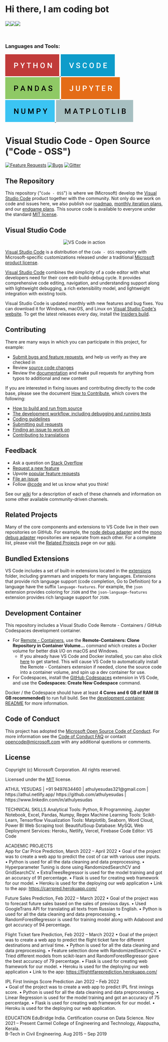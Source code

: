 <!DOCTYPE html>
<html>


  <body>
    <h1>Hi there, I am coding bot</h1>

<p><img align="center" width="200" src="https://github.com/athulyesudas/Animated-SVG/blob/main/Animated%20Cat/cat.svg" /><img align="center" width="200" src="https://github.com/athulyesudas/Animated-SVG/blob/main/Animated%20Cat/cat.svg" /><img align="center" width="200" src="https://github.com/athulyesudas/Animated-SVG/blob/main/Animated%20Cat/cat.svg" /></a>  
</p>

<br>


<h3 align="left">Languages and Tools:</h3>
<p align="left">  
<a href="https://www.python.org/" target="_blank" rel="noreferrer"> <img src="https://github.com/athulyesudas/athulyesudas/blob/main/Images/forthebadge/python.svg" alt="amplify" /> </a> 
<a href="https://code.visualstudio.com/" target="_blank" rel="noreferrer"> <img src="https://github.com/athulyesudas/athulyesudas/blob/main/Images/forthebadge/vscode.svg" alt="android" /> </a>   
<a href="https://pandas.pydata.org/" target="_blank" rel="noreferrer"> <img src="https://github.com/athulyesudas/athulyesudas/blob/main/Images/forthebadge/pandas.svg" alt="dart"/> </a> 
<a href="https://jupyter.org/" target="_blank" rel="noreferrer"> <img src="https://github.com/athulyesudas/athulyesudas/blob/main/Images/forthebadge/jupyter.svg" alt="docker"/> </a> 
<a href="https://numpy.org/" target="_blank" rel="noreferrer"> <img src="https://github.com/athulyesudas/athulyesudas/blob/main/Images/forthebadge/numpy.svg" alt="express"/> </a>  
<a href="https://matplotlib.org/" target="_blank" rel="noreferrer"> <img src="https://github.com/athulyesudas/athulyesudas/blob/main/Images/forthebadge/matplotlib.svg" alt="figma"/> </a>  

# Visual Studio Code - Open Source ("Code - OSS")
[![Feature Requests](https://img.shields.io/github/issues/microsoft/vscode/feature-request.svg)](https://github.com/microsoft/vscode/issues?q=is%3Aopen+is%3Aissue+label%3Afeature-request+sort%3Areactions-%2B1-desc)
[![Bugs](https://img.shields.io/github/issues/microsoft/vscode/bug.svg)](https://github.com/microsoft/vscode/issues?utf8=✓&q=is%3Aissue+is%3Aopen+label%3Abug)
[![Gitter](https://img.shields.io/badge/chat-on%20gitter-yellow.svg)](https://gitter.im/Microsoft/vscode)

## The Repository

This repository ("`Code - OSS`") is where we (Microsoft) develop the [Visual Studio Code](https://code.visualstudio.com) product together with the community. Not only do we work on code and issues here, we also publish our [roadmap](https://github.com/microsoft/vscode/wiki/Roadmap), [monthly iteration plans](https://github.com/microsoft/vscode/wiki/Iteration-Plans), and our [endgame plans](https://github.com/microsoft/vscode/wiki/Running-the-Endgame). This source code is available to everyone under the standard [MIT license](https://github.com/microsoft/vscode/blob/main/LICENSE.txt).

## Visual Studio Code

<p align="center">
  <img alt="VS Code in action" src="https://user-images.githubusercontent.com/35271042/118224532-3842c400-b438-11eb-923d-a5f66fa6785a.png">
</p>

[Visual Studio Code](https://code.visualstudio.com) is a distribution of the `Code - OSS` repository with Microsoft-specific customizations released under a traditional [Microsoft product license](https://code.visualstudio.com/License/).

[Visual Studio Code](https://code.visualstudio.com) combines the simplicity of a code editor with what developers need for their core edit-build-debug cycle. It provides comprehensive code editing, navigation, and understanding support along with lightweight debugging, a rich extensibility model, and lightweight integration with existing tools.

Visual Studio Code is updated monthly with new features and bug fixes. You can download it for Windows, macOS, and Linux on [Visual Studio Code's website](https://code.visualstudio.com/Download). To get the latest releases every day, install the [Insiders build](https://code.visualstudio.com/insiders).

## Contributing

There are many ways in which you can participate in this project, for example:

* [Submit bugs and feature requests](https://github.com/microsoft/vscode/issues), and help us verify as they are checked in
* Review [source code changes](https://github.com/microsoft/vscode/pulls)
* Review the [documentation](https://github.com/microsoft/vscode-docs) and make pull requests for anything from typos to additional and new content

If you are interested in fixing issues and contributing directly to the code base,
please see the document [How to Contribute](https://github.com/microsoft/vscode/wiki/How-to-Contribute), which covers the following:

* [How to build and run from source](https://github.com/microsoft/vscode/wiki/How-to-Contribute)
* [The development workflow, including debugging and running tests](https://github.com/microsoft/vscode/wiki/How-to-Contribute#debugging)
* [Coding guidelines](https://github.com/microsoft/vscode/wiki/Coding-Guidelines)
* [Submitting pull requests](https://github.com/microsoft/vscode/wiki/How-to-Contribute#pull-requests)
* [Finding an issue to work on](https://github.com/microsoft/vscode/wiki/How-to-Contribute#where-to-contribute)
* [Contributing to translations](https://aka.ms/vscodeloc)

## Feedback

* Ask a question on [Stack Overflow](https://stackoverflow.com/questions/tagged/vscode)
* [Request a new feature](CONTRIBUTING.md)
* Upvote [popular feature requests](https://github.com/microsoft/vscode/issues?q=is%3Aopen+is%3Aissue+label%3Afeature-request+sort%3Areactions-%2B1-desc)
* [File an issue](https://github.com/microsoft/vscode/issues)
* Follow [@code](https://twitter.com/code) and let us know what you think!

See our [wiki](https://github.com/microsoft/vscode/wiki/Feedback-Channels) for a description of each of these channels and information on some other available community-driven channels.

## Related Projects

Many of the core components and extensions to VS Code live in their own repositories on GitHub. For example, the [node debug adapter](https://github.com/microsoft/vscode-node-debug) and the [mono debug adapter](https://github.com/microsoft/vscode-mono-debug) repositories are separate from each other. For a complete list, please visit the [Related Projects](https://github.com/microsoft/vscode/wiki/Related-Projects) page on our [wiki](https://github.com/microsoft/vscode/wiki).

## Bundled Extensions

VS Code includes a set of built-in extensions located in the [extensions](extensions) folder, including grammars and snippets for many languages. Extensions that provide rich language support (code completion, Go to Definition) for a language have the suffix `language-features`. For example, the `json` extension provides coloring for `JSON` and the `json-language-features` extension provides rich language support for `JSON`.

## Development Container

This repository includes a Visual Studio Code Remote - Containers / GitHub Codespaces development container.

- For [Remote - Containers](https://aka.ms/vscode-remote/download/containers), use the **Remote-Containers: Clone Repository in Container Volume...** command which creates a Docker volume for better disk I/O on macOS and Windows.
     - If you already have VS Code and Docker installed, you can also click [here](https://vscode.dev/redirect?url=vscode://ms-vscode-remote.remote-containers/cloneInVolume?url=https://github.com/microsoft/vscode) to get started. This will cause VS Code to automatically install the Remote - Containers extension if needed, clone the source code into a container volume, and spin up a dev container for use.
- For Codespaces, install the [GitHub Codespaces](https://marketplace.visualstudio.com/items?itemName=GitHub.codespaces) extension in VS Code, and use the **Codespaces: Create New Codespace** command.

Docker / the Codespace should have at least **4 Cores and 6 GB of RAM (8 GB recommended)** to run full build. See the [development container README](.devcontainer/README.md) for more information.

## Code of Conduct

This project has adopted the [Microsoft Open Source Code of Conduct](https://opensource.microsoft.com/codeofconduct/). For more information see the [Code of Conduct FAQ](https://opensource.microsoft.com/codeofconduct/faq/) or contact [opencode@microsoft.com](mailto:opencode@microsoft.com) with any additional questions or comments.

## License

Copyright (c) Microsoft Corporation. All rights reserved.

Licensed under the [MIT](LICENSE.txt) license.


<p>
ATHUL YESUDAS | +91 9497634460 | athulyesudas321@gmail.com | https://athul.netlify.app/
https://github.com/athulyesudas | https://www.linkedin.com/in/athulyesudas 


TECHNICAL SKILLS 
Analytical Tools: Python, R Programming, Jupyter Notebook, Excel, Pandas, Numpy, Regex 
Machine Learning Tools: Scikit-Learn, Tensorflow
Visualization Tools: Matplotlib, Seaborn, Word Cloud, Power BI
Web Scraping tool: BeautifulSoup
Database: MySQL
Web Deployment Services: Heroku, Netlify, Vercel, Firebase
Code Editor: VS Code


ACADEMIC PROJECTS  
App for Car Price Prediction,                                                                                                                     March 2022 – April 2022 
•	Goal of the project was to create a web app to predict the cost of car with various user inputs.
•	Python is used for all the data cleaning and data preprocessing.
•	Hyperparameter Tuning is done using RandomizedSearchCV and GridSearchCV.
•	ExtraTreesRegressor is used for the model training and got an accuracy of 91 percentage.
•	Flask is used for creating web framework for our model.
•	Heroku is used for the deploying our web application
•	Link to the app: https://carrpred.herokuapp.com/ 

Future Sales Prediction,        							                      Feb 2022 – March 2022
•	Goal of the project was to forecast future sales based on the sales of previous days.
•	Used GoogleTrans API for translating all texts from Russian to English.
•	Python is used for all the data cleaning and data preprocessing.
•	RandomForestRegressor is used for training model along with Adaboost and got accuracy of 94 percentage.

Flight Ticket fare Prediction,       							        Feb 2022 – March 2022
•	Goal of the project was to create a web app to predict the flight ticket fare for different destinations and arrival time.
•	Python is used for all the data cleaning and data preprocessing.
•	Feature selection done with RandomizedSearchCV.
•	Tried different models from scikit-learn and RandomForestRegressor gave the best accuracy of 79 percentage.
•	Flask is used for creating web framework for our model.
•	Heroku is used for the deploying our web application
•	Link to the app: https://flighttfareprediction.herokuapp.com/

IPL First Innings Score Prediction 	 	                                                                      Jan 2022 – Feb 2022	                                
•	Goal of the project was to create a web app to predict IPL first innings score.
•	Python is used for all the data cleaning and data preprocessing.
•	Linear Regression is used for the model training and got an accuracy of 75 percentage.
•	Flask is used for creating web framework for our model.
•	Heroku is used for the deploying our web application.

EDUCATION 
EduBridge India. 
Certification course on Data Science.   	 	 	                                                         Nov 2021 – Present 
Carmel College of Engineering and Technology, Alappuzha, Kerala. 	 	 	 	 	     
B-Tech in Civil Engineering. 	 	 	 	 	 	 	 	             Aug 2015 – Sep 2019

</p>

    
    

